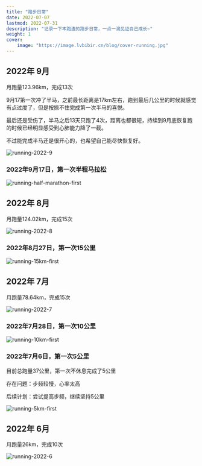 ```yaml
---
title: "跑步日常" 
date: 2022-07-07 
lastmod: 2022-07-31
description: "记录一下本跑渣的跑步日常，一点一滴见证自己成长~"
weight: 1 
cover:
    image: "https://image.lvbibir.cn/blog/cover-running.jpg"
---
```


## 2022年 9月

月跑量123.96km，完成13次

9月17第一次冲了半马，之前最长距离是17km左右，跑到最后几公里的时候就感觉有点过度了，但是按捺不住完成第一次半马的喜悦。

最后还是受伤了，半马之后13天只跑了4次，距离也都很短，持续到9月底恢复跑的时候已经明显感受到心肺能力降了一截。

不过能完成半马还是很开心的，也希望自己能尽快恢复好。

![running-2022-9](https://image.lvbibir.cn/blog/running-2022-9.png)

### 2022年9月17日，第一次半程马拉松

![running-half-marathon-first](https://image.lvbibir.cn/blog/running-half-marathon-first.jpg)



## 2022年 8月

月跑量124.02km，完成15次

![running-2022-8](https://image.lvbibir.cn/blog/running-2022-8.jpg)

### 2022年8月27日，第一次15公里

![running-15km-first](https://image.lvbibir.cn/blog/running-15km-first.jpg)

## 2022年 7月

月跑量78.64km，完成15次

![running-2022-7](https://image.lvbibir.cn/blog/running-2022-7.jpg)

### 2022年7月28日，第一次10公里

![running-10km-first](https://image.lvbibir.cn/blog/running-10km-first.jpg)


### 2022年7月6日，第一次5公里

目前总跑量37公里，第一次不休息完成了5公里

存在问题：步频较慢，心率太高

后续计划：尝试提高步频，继续坚持5公里

![running-5km-first](https://image.lvbibir.cn/blog/running-5km-first.jpg)

## 2022年 6月

月跑量26km，完成10次

![running-2022-6](https://image.lvbibir.cn/blog/running-2022-6.jpg)